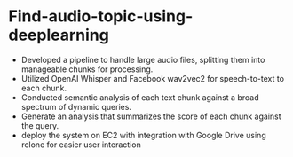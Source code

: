# Find-audio-topic-using-deeplearning

- Developed a pipeline to handle large audio files, splitting them into manageable chunks for processing.
- Utilized OpenAI Whisper and Facebook wav2vec2 for speech-to-text to each chunk.
- Conducted semantic analysis of each text chunk against a broad spectrum of dynamic queries.
- Generate an analysis that summarizes the score of each chunk against the query.
- deploy the system on EC2 with integration with Google Drive using rclone for easier user interaction
